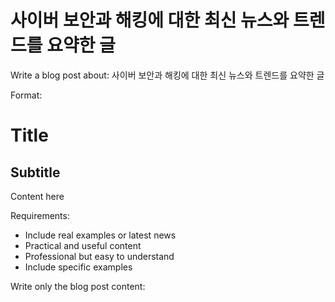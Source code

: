 # 사이버 보안과 해킹에 대한 최신 뉴스와 트렌드를 요약한 글

Write a blog post about: 사이버 보안과 해킹에 대한 최신 뉴스와 트렌드를 요약한 글

Format:
# Title
## Subtitle
Content here

Requirements:
- Include real examples or latest news
- Practical and useful content
- Professional but easy to understand
- Include specific examples

Write only the blog post content: